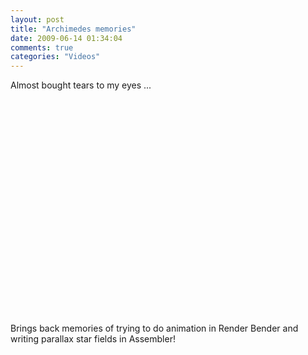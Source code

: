 ```yaml
---
layout: post
title: "Archimedes memories"
date: 2009-06-14 01:34:04
comments: true
categories: "Videos"
---
```


Almost bought tears to my eyes ...

<object width="425" height="344"><param name="movie" value="http://www.youtube.com/v/cu7nAMLnFao&hl=en&fs=1&"></param><param name="allowFullScreen" value="true"></param><param name="allowscriptaccess" value="always"></param><embed src="http://www.youtube.com/v/cu7nAMLnFao&hl=en&fs=1&" type="application/x-shockwave-flash" allowscriptaccess="always" allowfullscreen="true" width="425" height="344"></embed></object>

Brings back memories of trying to do animation in Render Bender and writing parallax star fields in Assembler!
